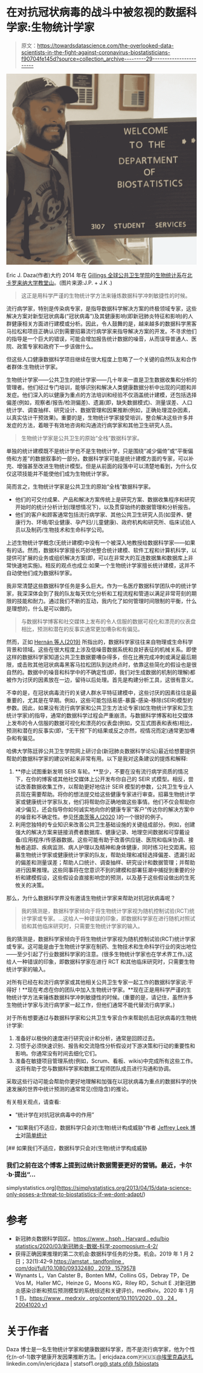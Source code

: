 # 在对抗冠状病毒的战斗中被忽视的数据科学家:生物统计学家

> 原文：<https://towardsdatascience.com/the-overlooked-data-scientists-in-the-fight-against-coronavirus-biostatisticians-f90704fe145d?source=collection_archive---------29----------------------->

![](img/273019d6c80fb1066caec02e1920e148.png)

Eric J. Daza(作者)大约 2014 年在 [Gillings 全球公共卫生学院](https://sph.unc.edu/)的[生物统计系](https://sph.unc.edu/bios/biostatistics/)在[北卡罗来纳大学教堂山](https://www.unc.edu/)。(图片来源:J.P. + J.K .)

> 这正是用科学严谨的生物统计学方法来锤炼数据科学冲刺敏捷性的时候。

流行病学家，特别是传染病专家，是指导数据科学解决方案的终极领域专家，这些解决方案对新型冠状病毒(“冠状病毒”)及其健康影响(即新冠肺炎特征和影响)的人群健康相关方面进行建模或分析。因此，令人鼓舞的是，越来越多的数据科学黑客马拉松和项目正确认识到需要招募流行病学家来指导解决方案的开发。不寻求他们的指导是一个巨大的错误，可能会增加报告统计数据的噪音，从而误导普通人、医院、政策专家和政府下一步该做什么。

但这些人口健康数据科学项目继续在很大程度上忽略了一个关键的自然队友和合作者群体:生物统计学家。

生物统计学家——公共卫生的统计学家——几十年来一直是卫生数据收集和分析的管理者。他们经过专门培训，能够识别和解决人类健康数据分析中出现的问题和并发症。他们深入的以健康为重点的方法培训和经验不仅涵盖统计建模，还包括选择偏差(例如，观察者/报告/检测偏差)、遗漏(即，缺失数据模式)、测量误差、人口统计学、调查抽样、研究设计、数据管理和因果推断(例如，正确处理混杂因素，以真实估计干预效果)。重要的是，生物统计学家接受培训，整合解决这些许多并发症的方法，着眼于有效地咨询和沟通流行病学家和其他卫生研究人员。

> 生物统计学家是公共卫生的原始“全栈”数据科学家。

单独的统计建模既不是统计学也不是生物统计学，只是围绕“减少偏倚”或“平衡偏倚和方差”的数据叙事的一部分。数据科学家可能是统计建模方面的专家，可以补充、增强甚至改进生物统计模型。但是从前面的段落中可以清楚地看到，为什么仅仅这项技能并不能使他们成为生物统计学家。

简而言之，生物统计学家是公共卫生的原始“全栈”数据科学家。

*   他们的可交付成果、产品和解决方案传统上是研究方案、数据收集程序和研究开始时的统计分析计划(理想情况下)，以及贯穿始终的数据管理和分析报告。
*   他们的客户和顾客通常包括流行病学家、其他公共卫生研究人员(如营养、健康行为、环境/职业健康、孕产妇/儿童健康)、政府机构和研究所、临床试验人员以及制药/生物技术和生命科学公司。

上述生物统计学概念(无统计建模)中没有一个被深入地教授给数据科学家——如果有的话。然而，数据科学家擅长巧妙地整合统计建模、软件工程和计算机科学，以提供可扩展的业务或组织解决方案(即，可以在非常大的互连数据集和数据库上非常快速地实施)。相反的观点也成立:如果一个生物统计学家擅长统计建模，这并不自动使他们成为数据科学家。

我非常清楚这些数据科学任务是多么巨大。作为一名医疗数据科学团队中的统计学家，我深深体会到了我的队友每天优化分析和工程流程和管道以满足非常苛刻的期限的技能和耐力。通过我们不断的互动，我内化了如何管理时间限制的平衡，什么是理想的，什么是可以做的。

> 与数据科学博客和社交媒体上发布的令人信服的数据可视化和漂亮的仪表盘相比，预测和潜在的反事实通常更加嘈杂和有偏见。

然而，正如 [Hernán 等人(2019)](https://amstat.tandfonline.com/doi/full/10.1080/09332480.2019.1579578) 所指出的，数据科学家往往来自物理或生命科学背景和领域。这些在很大程度上涉及低噪音数据系统和良好表征的机械关系。即使这样的数据科学家知道公共卫生数据要嘈杂得多，但在比赛完成冲刺或满足最后期限，或击败其他冠状病毒黑客马拉松团队到达终点时，依靠这些简化的假设也是很自然的。数据中的噪音和科学中的不确定性(即，我们对生成数据的机制的理解)都被作为讨厌的因素放在一边，留待以后处理。首先是构建分析工具，这很有意义。

不幸的是，在冠状病毒流行的关键人群水平特征建模中，这些讨厌的因素往往是最重要的，尤其是在早期。例如，这些可能包括易感-暴露-感染-移除(SEIR)模型的参数。因此，如果没有流行病学家和公共卫生方法论专家(如生物统计学家和卫生统计学家)的指导，通常的数据科学过程会严重崩溃。与数据科学博客和社交媒体上发布的令人信服的数据可视化和漂亮的仪表盘(例如，交互式图表和表格)相比，预测和潜在的反事实(即，“无干预”下的结果或反之亦然，视情况而定)通常更加嘈杂和有偏见。

哈佛大学陈廷骅公共卫生学院网上研讨会(新冠肺炎数据科学论坛)最近给想要提供帮助的数据科学家的建议听起来非常有用。以下是我对这条建议的提炼和解释:

1.  **停止试图重新发明 SEIR 车轮。**至少，不要在没有流行病学资质的情况下，在你的博客或其他社交媒体上公开发布你自己的 SEIR 式模型。相反，尝试改善数据收集工作，以帮助更好地估计 SEIR 模型的参数，公共卫生专业人员现在需要帮助。将你的想法提交给这些健康专家进行审查。招募生物统计学家或健康统计学家队友，他们将帮助你正确地做这些事情。他们不仅会帮助你减少偏见，还会指导你如何诚实地向你的健康专家“客户”传达你的解决方案中的噪音和不确定性。参见[怀南茨等人(2020](https://www.medrxiv.org/content/10.1101/2020.03.24.20041020v1) )的一个很好的例子。
2.  利用您独特的专业知识来改善公共卫生基础设施的关键组成部分。例如，创建强大的解决方案来链接消费者数据库、健康记录、地理空间数据和可穿戴设备/应用程序/传感器数据。这些可能有助于改善供应链、医院和临床协调、接触者追踪、疾病监测、病人护理以及精神和身体健康，同时练习社交距离。招募生物统计学家或健康统计学家的队友，帮助处理和减轻选择偏差、遗漏引起的偏差和测量误差；帮助人口统计、调查抽样、研究设计和数据管理；并帮助进行因果推理。这些同事将在您意识不到的建模和部署狂潮中捕捉到重要的分析和建模假设，这些假设会直接影响您的预测，以及基于这些假设做出的生死攸关的决策。

那么，为什么数据科学界没有邀请生物统计学家来帮助对抗冠状病毒呢？

> 我的猜测是，数据科学家倾向于将生物统计学家视为随机控制试验(RCT)统计学家或专家。…这给人一种错误的印象，即数据科学家在进行随机对照试验和其他临床研究时，只需要生物统计学家的输入。

我的猜测是，数据科学家倾向于将生物统计学家视为随机控制试验(RCT)统计学家或专家。这可能是由于生物统计学家在制药、生物技术和生命科学行业的突出地位——至少引起了行业数据科学家的注意。(很多生物统计学家也在学术界工作。)这给人一种错误的印象，即数据科学家在进行 RCT 和其他临床研究时，只需要生物统计学家的输入。

对所有已经在和流行病学家或其他相关公共卫生专家一起工作的数据科学家说:干得好！**现在考虑在你的团队中加入生物统计学家。**现在正是用科学严谨的生物统计学方法来锤炼数据科学冲刺敏捷性的时候。(重要的是，请记住，虽然许多生物统计学家与流行病学家一起工作，但他们通常不能代替流行病学家。)

对于所有想要通过与数据科学家和公共卫生专家合作来帮助抗击冠状病毒的生物统计学家:

1.  准备好以极快的速度进行研究设计和分析，通常是回顾过去。
2.  习惯于必须快速识别、报告和交流隐性分析假设对下游决策和行动的重要性和影响。你通常没有时间去细化它们。
3.  准备在敏捷项目管理系统(例如，Scrum、看板、wikis)中完成所有这些工作。这将有助于您与数据科学家和数据工程师团队成员进行沟通和协调。

采取这些行动可能会帮助你更好地理解和加强在以冠状病毒为重点的数据科学的快速发展的世界中统计预测的通常常见(但隐含)的推论。

有关相关观点，请查看:

*   “统计学在对抗冠状病毒中的作用”

*   “如果我们不适应，数据科学只会对(生物)统计构成威胁”作者 [Jeffrey Leek 博士](https://twitter.com/jtleek)对[简单统计](https://simplystatistics.org/)

 [## 如果我们不适应，数据科学只会对(生物)统计学构成威胁

### 我们之前在这个博客上提到过统计数据需要更好的营销。最近，卡尔·b·提出“…

simplystatistics.org](https://simplystatistics.org/2013/04/15/data-science-only-poses-a-threat-to-biostatistics-if-we-dont-adapt/) 

# 参考

*   新冠肺炎数据科学园区。[https://www . hsph . Harvard . edu/bio statistics/2020/03/新冠肺炎-数据-科学-zoomposium-4-2/](https://www.hsph.harvard.edu/biostatistics/2020/03/covid-19-data-science-zoomposium-4-2/)
*   获得正确因果推理的第二次机会:数据科学任务的分类。机会。2019 年 1 月 2 日；32(1):42–9.[https://amstat . tandfonline . com/doi/full/10.1080/09332480 . 2019 . 1579578](https://amstat.tandfonline.com/doi/full/10.1080/09332480.2019.1579578#.XojTjNNKjVs)
*   Wynants L，Van Calster B，Bonten MM，Collins GS，Debray TP，De Vos M，Haller MC，Heinze G，Moons KG，Riley RD，Schuit E .对新冠肺炎感染诊断和预后预测模型的系统综述和关键评价。medRxiv。2020 年 1 月 1 日。[https://www . medrxiv . org/content/10.1101/2020 . 03 . 24 . 20041020 v1](https://www.medrxiv.org/content/10.1101/2020.03.24.20041020v1)

# 关于作者

Daza 博士是一名生物统计学家和健康数据科学家，而不是流行病学家，他为个性化(n-of-1)数字健康开发因果推断方法。| ericjdaza.com🇵🇭🇺🇸[@埃里克森达扎](http://twitter.com/ericjdaza)linkedin.com/in/ericjdaza | statsof1.org[@ stats of](http://twitter.com/statsof1)[@ fsbiostats](http://twitter.com/fsbiostats)